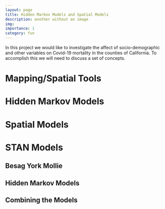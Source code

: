 ```yaml
---
layout: page
title: Hidden Markov Models and Spatial Models
description: another without an image
img:
importance: 1
category: fun
---
```


In this project we would like to investigate the affect of socio-demographic and other variables on Covid-19 mortality in the counties of California. To accomplish this we will need to discuss a set of concepts.

# Mapping/Spatial Tools    

# Hidden Markov Models

# Spatial Models

# STAN Models

## Besag York Mollie

## Hidden Markov Models

## Combining the Models
